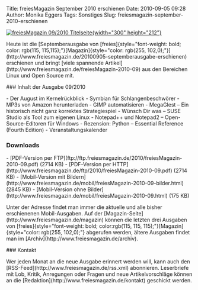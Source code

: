 Title: freiesMagazin September 2010 erschienen
Date: 2010-09-05 09:28
Author: Monika Eggers
Tags: Sonstiges
Slug: freiesmagazin-september-2010-erschienen

[![freiesMagazin 09/2010
Titelseite](http://www.freiesmagazin.de/system/files/freiesmagazin-2010-09.png){width="300"
height="212"}](http://www.freiesmagazin.de/system/files/freiesmagazin-2010-09.png)

</p>
Heute ist die [Septemberausgabe von
[freies]{style="font-weight: bold; color: rgb(115, 115,115);"}[Magazin]{style="color: rgb(255, 102,0);"}](http://www.freiesmagazin.de/20100905-septemberausgabe-erschienen)
erschienen und bringt [viele spannende
Artikel](http://www.freiesmagazin.de/freiesMagazin-2010-09) aus den
Bereichen Linux und Open Source mit.

</p>
### Inhalt der Ausgabe 09/2010

</p>
-   Der August im Kernelrückblick
-   Symbian für Schlangenbeschwörer
-   MP3s von Amazon herunterladen
-   GIMP automatisieren
-   MegaGlest – Ein historisch nicht ganz korrektes Strategiespiel
-   Wünsch Dir was – SUSE Studio als Tool zum eigenen Linux
-   Notepad++ und Notepad2 – Open-Source-Editoren für Windows
-   Rezension: Python – Essential Reference (Fourth Edition)
-   Veranstaltungskalender

</p>
<!--break--><!--break-->

### Downloads

</p>
-   [PDF-Version per
    FTP](ftp://ftp.freiesmagazin.de/2010/freiesMagazin-2010-09.pdf)
    (2714 KB)
-   [PDF-Version per
    HTTP](http://www.freiesmagazin.de/ftp/2010/freiesMagazin-2010-09.pdf)
    (2714 KB)
-   [Mobil-Version mit
    Bildern](http://www.freiesmagazin.de/mobil/freiesMagazin-2010-09-bilder.html)
    (2845 KB)
-   [Mobil-Version ohne
    Bilder](http://www.freiesmagazin.de/mobil/freiesMagazin-2010-09.html)
    (175 KB)

</p>
Unter der Adresse <http://freiesmagazin.de/mobil/> findet man immer die
aktuelle und alle bisher erschienenen Mobil-Ausgaben. Auf der
[Magazin-Seite](http://www.freiesmagazin.de/magazin) können die letzten
drei Ausgaben von
[freies]{style="font-weight: bold; color:rgb(115, 115, 115);"}[Magazin]{style="color: rgb(255, 102,0);"}
abgerufen werden, ältere Ausgaben findet man im
[Archiv](http://www.freiesmagazin.de/archiv).

</p>
### Kontakt

</p>
Wer jeden Monat an die neue Ausgabe erinnert werden will, kann auch den
[RSS-Feed](http://www.freiesmagazin.de/rss.xml) abonnieren. Leserbriefe
mit Lob, Kritik, Anregungen oder Fragen und neue Artikelvorschläge
können an die [Redaktion](http://www.freiesmagazin.de/kontakt) geschickt
werden.

</p>

